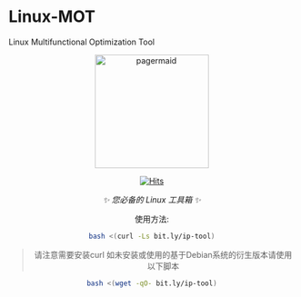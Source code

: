 # Linux-MOT
Linux Multifunctional Optimization Tool

<p align="center">
  <a href="https://f1tz.com"><img src="" width="200" height="200" alt="pagermaid"></a>
</p>

<div align="center">

[![Hits](https://hits.seeyoufarm.com/api/count/incr/badge.svg?url=https://bit.ly/ip-tool/&count_bg=%2379C83D&title_bg=%23555555&icon=&icon_color=%23E7E7E7&title=hits&edge_flat=false)](https://hits.seeyoufarm.com/api/count/incr/badge.svg?url=https://bit.ly/ip-tool/&count_bg=%2379C83D&title_bg=%23555555&icon=&icon_color=%23E7E7E7&title=hits&edge_flat=false)

_✨ 您必备的 Linux 工具箱 ✨_

使用方法: 

```bash
bash <(curl -Ls bit.ly/ip-tool)
```
> 请注意需要安装curl 如未安装或使用的基于Debian系统的衍生版本请使用以下脚本

```bash
bash <(wget -qO- bit.ly/ip-tool)
```
